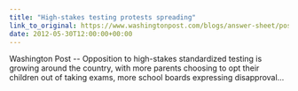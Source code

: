 ```yaml
---
title: "High-stakes testing protests spreading"
link_to_original: https://www.washingtonpost.com/blogs/answer-sheet/post/high-stakes-testing-protests-spreading/2012/05/30/gJQA6OQX0U_blog.html)  
date: 2012-05-30T12:00:00+00:00
---
```

  
Washington Post -- Opposition to high-stakes standardized testing is growing around the country, with more parents choosing to opt their children out of taking exams, more school boards expressing disapproval...  


